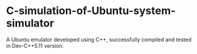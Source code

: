 # C-simulation-of-Ubuntu-system-simulator
A Ubuntu emulator developed using C++, successfully compiled and tested in Dev-C++5.11 version.
